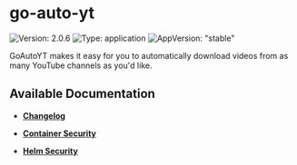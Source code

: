 # go-auto-yt

![Version: 2.0.6](https://img.shields.io/badge/Version-2.0.6-informational?style=flat-square) ![Type: application](https://img.shields.io/badge/Type-application-informational?style=flat-square) ![AppVersion: "stable"](https://img.shields.io/badge/AppVersion-"stable"-informational?style=flat-square)

GoAutoYT makes it easy for you to automatically download videos from as many YouTube channels as you'd like.

## Available Documentation

- [**Changelog**](CHANGELOG)

- [**Container Security**](container-security)

- [**Helm Security**](helm-security)

